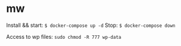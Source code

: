 # mw
Install && start:
`$ docker-compose up -d`
Stop:
`$ docker-compose down`

Access to wp files:
`sudo chmod -R 777 wp-data`